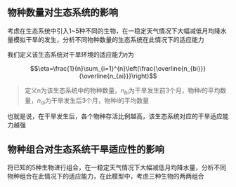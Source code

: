 ## 物种数量对生态系统的影响

考虑在生态系统中引入1~5种不同的生物，在一稳定天气情况下大幅减低月均降水量模拟干旱的发生，分析不同物种数量的生态系统在此情况下的适应能力

我们定义该生态系统对干旱环境的适应能力$\eta$为

$$\eta=\frac{1}{n}\sum_{i=1}^{n}\left(\frac{\overline{n_{bi}}}{\overline{n_{ai}}}\right)$$

> 定义n为该生态系统中的物种数量，$n_{bi}$为干旱发生前3个月，物种$i$的平均数量，$n_{ai}$为干旱发生后3个月，物种$i$的平均数量

也就是说，在干旱发生后，各个物种存活比例越高，该生态系统对应的干旱适应能力越强

## 物种组合对生态系统干旱适应性的影响

将已知的5种生物进行组合，在一稳定天气情况下大幅减低月均降水量，分析不同物种组合在此情况下的适应能力，在此模型中，考虑三种生物的两两组合